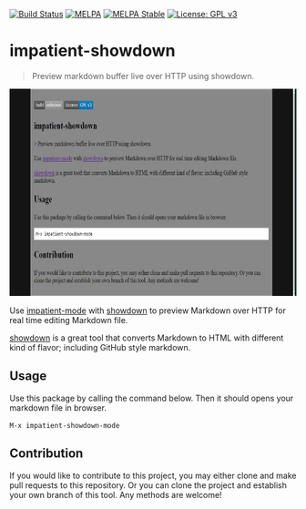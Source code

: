 [![Build Status](https://travis-ci.com/jcs-elpa/impatient-showdown.svg?branch=master)](https://travis-ci.com/jcs-elpa/impatient-showdown)
[![MELPA](https://melpa.org/packages/impatient-showdown-badge.svg)](https://melpa.org/#/impatient-showdown)
[![MELPA Stable](https://stable.melpa.org/packages/impatient-showdown-badge.svg)](https://stable.melpa.org/#/impatient-showdown)
[![License: GPL v3](https://img.shields.io/badge/License-GPL%20v3-blue.svg)](https://www.gnu.org/licenses/gpl-3.0)

# impatient-showdown
> Preview markdown buffer live over HTTP using showdown.

<p align="center">
  <img src="./etc/screenshot.png" width="733" height="364"/>
</p>

Use [impatient-mode](https://github.com/skeeto/impatient-mode) with
[showdown](https://github.com/showdownjs/showdown) to preview Markdown over HTTP
for real time editing Markdown file.

[showdown](https://github.com/showdownjs/showdown)
is a great tool that converts Markdown to HTML with different kind of
flavor; including GitHub style markdown.

## Usage

Use this package by calling the command below. Then it should opens your markdown
file in browser.

```
M-x impatient-showdown-mode
```

## Contribution

If you would like to contribute to this project, you may either clone and make pull
requests to this repository. Or you can clone the project and establish your own
branch of this tool. Any methods are welcome!
